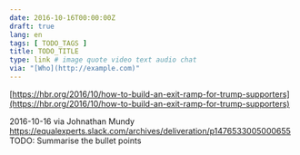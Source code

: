 ```yaml
---
date: 2016-10-16T00:00:00Z
draft: true
lang: en
tags: [ TODO_TAGS ]
title: TODO_TITLE
type: link # image quote video text audio chat
via: "[Who](http://example.com)"
---
```



[https://hbr.org/2016/10/how-to-build-an-exit-ramp-for-trump-supporters](https://hbr.org/2016/10/how-to-build-an-exit-ramp-for-trump-supporters)

2016-10-16 via Johnathan Mundy
https://equalexperts.slack.com/archives/deliveration/p1476533005000655
TODO: Summarise the bullet points
